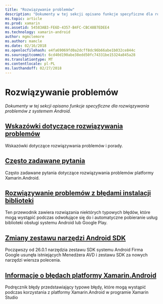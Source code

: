 ```yaml
---
title: "Rozwiązywanie problemów"
description: "Dokumenty w tej sekcji opisano funkcje specyficzne dla rozwiązywania problemów z systemem Android."
ms.topic: article
ms.prod: xamarin
ms.assetid: 54583AB3-FE6D-4357-B4FC-CBC48B7EDEE4
ms.technology: xamarin-android
author: mgmclemore
ms.author: mamcle
ms.date: 02/16/2018
ms.openlocfilehash: e4fa69069fd0a2dcff8dc96b66abe1b032ce844c
ms.sourcegitcommit: 6cd40d190abe38edd50fc74331be15324a845a28
ms.translationtype: MT
ms.contentlocale: pl-PL
ms.lasthandoff: 02/27/2018
---
```

# <a name="troubleshooting"></a>Rozwiązywanie problemów

_Dokumenty w tej sekcji opisano funkcje specyficzne dla rozwiązywania problemów z systemem Android._

<a name="Troubleshooting" />

## <a name="troubleshooting-tipsandroidtroubleshootingtroubleshootingmd"></a>[Wskazówki dotyczące rozwiązywania problemów](~/android/troubleshooting/troubleshooting.md)

Wskazówki dotyczące rozwiązywania problemów i porady.

<a name="faq" />

## <a name="frequently-asked-questionsquestionsindexmd"></a>[Często zadawane pytania](questions/index.md)

Często zadawane pytania dotyczące rozwiązywania problemów platformy Xamarin.Android.

<a name="resolving_library_installation_errors" />

## <a name="resolving-library-installation-errorsandroidtroubleshootingresolving-library-installation-errorsmd"></a>[Rozwiązywanie problemów z błędami instalacji biblioteki](~/android/troubleshooting/resolving-library-installation-errors.md)

Ten przewodnik zawiera rozwiązania niektórych typowych błędów, które mogą wystąpić podczas odwołujące się do i automatyczne pobieranie usług biblioteki obsługi systemu Android lub Google Play.

<a name="tooling_changes" />

## <a name="changes-to-the-android-sdk-toolingandroidtroubleshootingsdk-cli-tooling-changesmd"></a>[Zmiany zestawu narzędzi Android SDK](~/android/troubleshooting/sdk-cli-tooling-changes.md)

Począwszy od 26.0.1 narzędzia zestawu SDK systemu Android Firma Google usunęła istniejących Menedżera AVD i zestawu SDK za nowych narzędzi wiersza polecenia.

<a name="Xamarin_Android_Errors_Reference" />

## <a name="xamarinandroid-errors-referenceandroidtroubleshootingerrorsmd"></a>[Informacje o błędach platformy Xamarin.Android](~/android/troubleshooting/errors.md)

Podręcznik błędy przedstawiający typowe błędy, które mogą wystąpić podczas korzystania z platformy Xamarin.Android w programie Xamarin Studio

